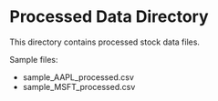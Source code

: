 # Processed Data Directory
This directory contains processed stock data files.

Sample files:
- sample_AAPL_processed.csv
- sample_MSFT_processed.csv
